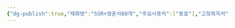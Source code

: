 ```yaml
---
{"dg-publish":true,"재화명":"SSR+영혼석60개","주요사용처":["동료"],"고정획득처":["없음"],"기타획득처":["1000부유석상점"],"획득난이도":8,"필요성":3,"임의가치":8000,"permalink":"/Publish/Goods/Currencies/SSR+영혼석60개/","dgPassFrontmatter":true}
---
```




